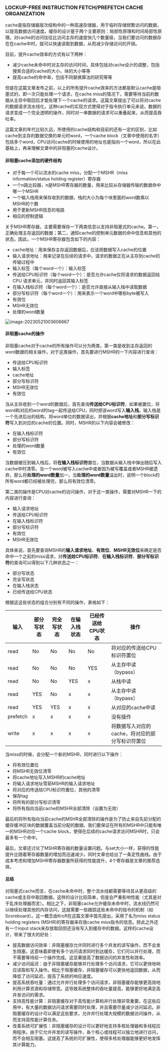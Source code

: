 ### LOCKUP-FREE INSTRUCTION FETCH/PREFETCH CACHE ORGANIZATION

cache是指存储器层次结构中的一种高速存储器，用于临时存储频繁访问的数据，以提高数据访问速度。缓存的设计基于两个主要原则：局部性原理和时间局部性原理。对cache的访问往往比访问主存的速度快几个数量级，当我们要访问的数据存在在cache中时，就可以快速读取到数据，从而减少存储访问的开销。

目前，提升cache效率的方式有以下两种：

- 减少cache未命中时对主存的访问时间，具体包括对cache设计的调整，包括搜索合适的cache的大小，块的大小等等
- 提高cache的命中率，包括不同替换算法的研究等等

但是在这篇文章发布之前，以上的所有提升cache效率的方法都是默认cache是阻塞式的，即一次只能处理一个请求，在cache miss的情况下，需要等待当前的数据从主存中取回后才能处理下一个cache的请求。这篇文章提出了可以将对cache的数据请求流水线化，这种cache的实现方式使得对于指令执行单元来说，数据的请求变成一个完全透明的操作，同时对一串数据的请求可以重叠起来，从而提高吞吐率。

这篇文章的年代比较久远，所使用的cache结构和目前的还有一定的区别，比如cache到主存的数据交换的单元时word，一个cache block（文章中使用的名字）包括多个word，CPU访问cache的时候使用的地址也是指向一个word，所以在此基础上，再来理解文章中的非阻塞的cache设计。

#### 非阻塞cache添加的硬件结构

- 对于每一个可以流水的cache miss，分配一个MSHR（miss information/status holding register）寄存器
- 一个n路比较器，n是MSHR寄存器的数量，用来比较从存储器传输的数据命中哪一个MSHR
- 一个输入栈用来保存收到的数据，栈的大小为每个块里面的word数乘以MSHR的个数
- 用于更新MSHR信息的电路
- 相应的控制逻辑

关于MSHR寄存器，主要需要保存一下两类信息以支持非阻塞式的cache。第一，正确处理主存返回的数据；第二，通知cache的控制单元数据的命中信息和其他的状态。因此，一个MSHR寄存器包含如下的内容：

- cache地址：用来保存主存返回数据后，应该把数据写入cache的位置
- 输入请求地址：用来记录在后续的请求中，请求的数据正在从主存到cache的传输过程中
- 输入标签（每个word一个）：输入标签
- 传送给CPU标识符（每个word一个）：是否允许cache仅将请求的数据返回给 CPU 请求单元，并同时返回其输入标签
- 在输入栈标识符（每个word一个）：是否允许直接从输入栈中读取数据
- 部分写标识符（每个word一个）：用来表示一个word中哪些byte被写入
- 有效位
- MSHR无效位
- 处理的word数量

![image-20230521003606667](https://wangyidipicgo.oss-cn-hangzhou.aliyuncs.com/image-20230521003606667.png)

#### 非阻塞cache的操作

非阻塞cache对于cache的所有操作可以分为两类，第一类是收到主存返回的word数据的相关操作，对于这类操作，首先要进行MSHR的一下内容进行查询：

- 传送给CPU标识符
- 输入标签
- cache地址
- 部分写标识符
- MSHR无效位
- 有效位

当从主存收到一个word的数据后，首先查询**传送给CPU标识符**，如果被置位，将word和对应的word的tag一起传送给CPU，同时把该word写入**输入栈**。输入栈是一个先进后出的结构，将word单位的数据读出，并根据**cache地址**和**部分写标识符**写入到对应的cache的位置。同时，MSHR的以下内容会被修改：

- 在输入栈标识符
- 部分写标识符
- 处理的word数量
- 有效位

当数据被压到输入栈后，将**在输入栈标识符**置位，当数据从输入栈中弹出随后写入cache中时清零。当一个word被写入cache中或者因为被写覆盖或者MSHR被遗弃，那么将**处理的word数量**加一，当**处理的word数量**溢出时，说明一个block的所有word都已经被处理完，那么将有效位清零。



第二类的操作是CPU对cache的访问操作，对于这一类操作，需要对MSHR一下的内容进行查询：

- 输入请求地址
- 传送给CPU标识符
- 在输入栈标识符
- 部分写标识符
- 有效位
- MSHR无效位

具体来说，首先要查询MSHR的**输入请求地址**、**有效位**、**MSHR无效位**来确定是否命中一个之前的miss请求，对**传送给CPU标识符**、**在输入栈标识符**、**部分写标识符**的查询可以得到以下几种状态之一：

- 部分写状态
- 完全写状态
- 在输入栈状态
- 已经传送给CPU状态

根据这这些状态的组合分别有不同的操作，表格如下：

| 输入     | 部分写状态 | 完全写状态 | 在输入栈状态 | 已经传送给CPU状态 | 操作                                            |
| -------- | ---------- | ---------- | ------------ | ----------------- | ----------------------------------------------- |
| read     | No         | No         | No           | No                | 将对应的传送给CPU标识符置位                     |
| read     | No         | No         | No           | YES               | 从主存中读（bypass）                            |
| read     | No         | No         | YES          | x                 | 从栈中读                                        |
| read     | YES        | No         | x            | x                 | 从主存中读（bypass）                            |
| read     | YES        | YES        | x            | x                 | 从对应的cache中读                               |
| prefetch | x          | x          | x            | x                 | 没有操作                                        |
| write    | x          | x          | x            | x                 | 将数据写入对应的cache，将对应的部分写标识符置位 |

当miss的时候，会分配一个新的MSHR，同时进行以下操作：

- 将有效位置位
- 将MSHR无效位清零
- 将cache地址写入MSHR的cache地址
- 将输入请求地址雪茹MSHR的输入请求地址
- 将对应的传送给CPU标识符置位，其他的清零
- 保存tag
- 将所有的部分写标识清零
- 将所有指向当前cache的MSHR全部清除（设置为无效）

最后的将所有指向当前cache的MSHR全部清除的操作是为了防止来自先前分配的缓存缓冲区块的数据覆盖当前分配的数据。我们要保证在所有的MSHR中只能有唯一的MSHR对应一个cache block，使得在后续的cache请求访问MSHR时，只会最多有一个命中。

最后，文章还讨论了MSHR寄存器的数量设置问题。与set大小一样，获得的性能提升比随着寄存器数量的增加而迅速减少。同时文章也给出了一条定性曲线。由于成本考虑和增加MSHR寄存器数量所获得的性能提升，4个寄存器是文章的推荐选择。

#### 总结

对阻塞式cache而言，在cache未命中时，整个流水线都需要等待其从更高级的cache或主存中取回数据。这样的设计比较简单，但是会严重影响性能（尤其是对于乱序处理器而言）。相比之下，非阻塞cache允许缓存未命中时，流水线仍然可以继续处理其他的内存访问，这就需要一些跟踪这些未命中的指令的机制（如Scoreboard）。这一概念由Kroft在这篇文章中首先提出，采用了名为miss status holding registers (MSHR)的寄存器来存放cache miss指令的信息。除此之外还有一个input stack来存放取回但还没有写入到缓存中的数据。这样的cache设计，带来了很大的好处：

- 提高数据访问效率：非阻塞缓存允许同时进行多个并发的读写操作，而不会发生阻塞。这意味着即使有多个访问请求同时到达缓存，它们可以并行处理，而不需要等待前一个操作完成。这显著提高了数据访问的并发性和效率。
- 减少访问延迟：由于非阻塞缓存能够并行处理多个访问请求，它可以更快地响应读取和写入操作。相比于阻塞缓存，非阻塞缓存可以更快地返回数据，从而降低了访问延迟，提高了系统的响应速度。
- 提高系统吞吐量：通过允许并行处理多个访问请求，非阻塞缓存能够更高效地利用计算资源和存储带宽。这导致系统整体的吞吐量提高，能够更好地满足高并发访问的需求。
- 支持高性能计算：非阻塞缓存对于高性能计算和并行处理非常重要。在这些应用中，有大量的数据访问请求需要同时处理，并且需要尽量减少访问延迟。非阻塞缓存的设计可以满足这些要求，允许并行处理大规模的数据访问操作，从而支持高性能计算任务。
- 改善系统可扩展性：非阻塞缓存的设计可以更好地支持多核处理器和多线程应用程序。由于它允许并发的读写操作，各个核心或线程可以独立地进行访问，而不会相互阻塞。这提高了系统的可扩展性，使得多核处理器能够更好地发挥其计算能力。

